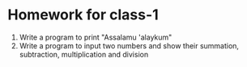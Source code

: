 # Homework for class-1

1. Write a program to print "Assalamu 'alaykum"
2. Write a program to input two numbers and show their summation, subtraction, multiplication and division